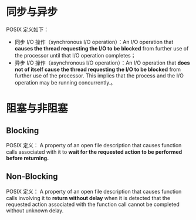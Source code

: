 # 同步与异步
POSIX 定义如下：
- 同步 I/O 操作（synchronous I/O operation）：An I/O operation that **causes the thread requesting the I/O to be blocked** from further use of the processor until that I/O operation completes；
- 异步 I/O 操作（asynchronous I/O operation）：An I/O operation that **does not of itself cause the thread requesting the I/O to be blocked** from further use of the processor. This implies that the process and the I/O operation may be running concurrently.。

# 阻塞与非阻塞
## Blocking
POSIX 定义：
A property of an open file description that causes function calls associated with it to **wait for the requested action to be performed before returning.**

## Non-Blocking
POSIX 定义：
A property of an open file description that causes function calls involving it to **return without delay** when it is detected that the requested action associated with the function call cannot be completed without unknown delay.
